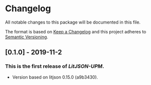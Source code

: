# Changelog
All notable changes to this package will be documented in this file.

The format is based on [Keep a Changelog](http://keepachangelog.com/en/1.0.0/)
and this project adheres to [Semantic Versioning](http://semver.org/spec/v2.0.0.html).

## [0.1.0] - 2019-11-2
### This is the first release of *LitJSON-UPM*.
- Version based on litjson 0.15.0 (a9b3430).
